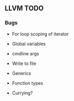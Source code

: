 ## LLVM TODO

### Bugs

- For loop scoping of iterator

- Global variables
- cmdline args
- Write to file
- Generics
- Function types
- Currying?